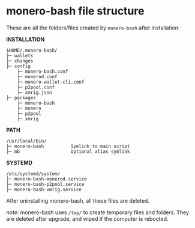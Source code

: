 # monero-bash file structure
These are all the folders/files created by `monero-bash` after installation:

**INSTALLATION**
```
$HOME/.monero-bash/
├─ wallets
├─ changes
├─ config
	├─ monero-bash.conf
	├─ monerod.conf
	├─ monero-wallet-cli.conf
	├─ p2pool.conf
	├─ xmrig.json
├─ packages
	├─ monero-bash
	├─ monero
	├─ p2pool
	├─ xmrig
```

**PATH**
```
/usr/local/bin/
├─ monero-bash          Symlink to main script
├─ mb                   Optional alias symlink
```

**SYSTEMD**
```
/etc/systemd/system/
├─ monero-bash-monerod.service
├─ monero-bash-p2pool.service
├─ monero-bash-xmrig.service
```
After uninstalling monero-bash, all these files are deleted.

*note:* monero-bash uses `/tmp/` to create temporary files and folders. They are deleted after upgrade, and wiped if the computer is rebooted. 
